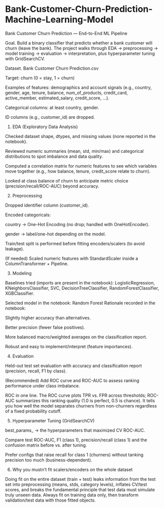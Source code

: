 # Bank-Customer-Churn-Prediction-Machine-Learning-Model

Bank Customer Churn Prediction — End-to-End ML Pipeline

Goal. Build a binary classifier that predicts whether a bank customer will churn (leave the bank). The project walks through EDA → preprocessing → model training → evaluation → interpretation, plus hyperparameter tuning with GridSearchCV.

Dataset. Bank Customer Churn Prediction.csv

Target: churn (0 = stay, 1 = churn)

Examples of features: demographics and account signals (e.g., country, gender, age, tenure, balance, num_of_products, credit_card, active_member, estimated_salary, credit_score, …).

Categorical columns: at least country, gender.

ID columns (e.g., customer_id) are dropped.

1) EDA (Exploratory Data Analysis)

Checked dataset shape, dtypes, and missing values (none reported in the notebook).

Reviewed numeric summaries (mean, std, min/max) and categorical distributions to spot imbalance and data quality.

Computed a correlation matrix for numeric features to see which variables move together (e.g., how balance, tenure, credit_score relate to churn).

Looked at class balance of churn to anticipate metric choice (precision/recall/ROC-AUC) beyond accuracy.

2) Preprocessing

Dropped identifier column (customer_id).

Encoded categoricals:

country → One-Hot Encoding (no drop; handled with OneHotEncoder).

gender → label/one-hot depending on the model.

Train/test split is performed before fitting encoders/scalers (to avoid leakage).

(If needed) Scaled numeric features with StandardScaler inside a ColumnTransformer + Pipeline.

3) Modeling

Baselines tried (imports are present in the notebook):
LogisticRegression, KNeighborsClassifier, SVC, DecisionTreeClassifier, RandomForestClassifier, XGBClassifier.

Selected model in the notebook: Random Forest
Rationale recorded in the notebook:

Slightly higher accuracy than alternatives.

Better precision (fewer false positives).

More balanced macro/weighted averages on the classification report.

Robust and easy to implement/interpret (feature importances).

4) Evaluation

Held-out test set evaluation with accuracy and classification report (precision, recall, F1 by class).

(Recommended) Add ROC curve and ROC-AUC to assess ranking performance under class imbalance.

ROC in one line. The ROC curve plots TPR vs. FPR across thresholds; ROC-AUC summarizes this ranking quality (1.0 is perfect, 0.5 is chance). It tells you how well the model separates churners from non-churners regardless of a fixed probability cutoff.

5) Hyperparameter Tuning (GridSearchCV)

best_params_ → the hyperparameters that maximized CV ROC-AUC.

Compare test ROC-AUC, F1 (class 1), precision/recall (class 1) and the confusion matrix before vs. after tuning.

Prefer configs that raise recall for class 1 (churners) without tanking precision too much (business-dependent).

6) Why you mustn’t fit scalers/encoders on the whole dataset

Doing fit on the entire dataset (train + test) leaks information from the test set into preprocessing (means, stds, category levels), inflates CV/test scores, and breaks the fundamental principle that test data must simulate truly unseen data. Always fit on training data only, then transform validation/test data with those fitted objects.
